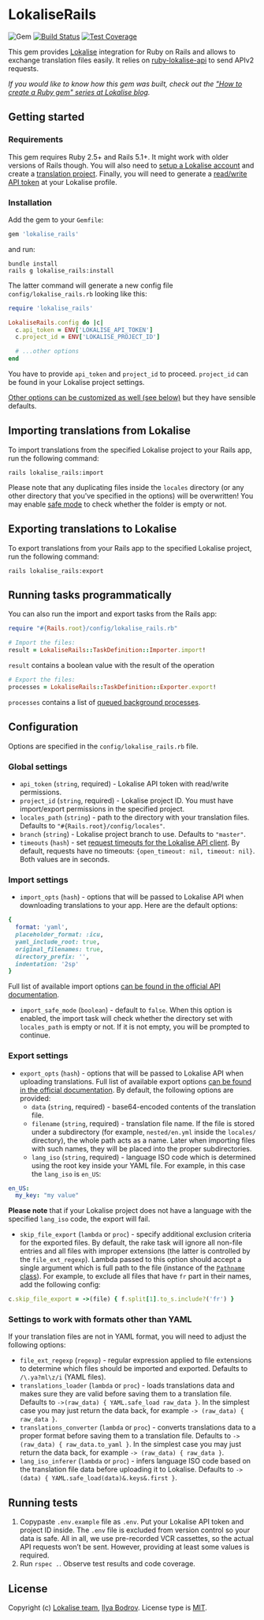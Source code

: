 # LokaliseRails

![Gem](https://img.shields.io/gem/v/lokalise_rails)
[![Build Status](https://travis-ci.com/bodrovis/lokalise_rails.svg?branch=master)](https://travis-ci.com/github/bodrovis/lokalise_rails)
[![Test Coverage](https://codecov.io/gh/bodrovis/lokalise_rails/graph/badge.svg)](https://codecov.io/gh/bodrovis/lokalise_rails)

This gem provides [Lokalise](http://lokalise.com) integration for Ruby on Rails and allows to exchange translation files easily. It relies on [ruby-lokalise-api](https://lokalise.github.io/ruby-lokalise-api) to send APIv2 requests.

*If you would like to know how this gem was built, check out the ["How to create a Ruby gem" series at Lokalise blog](https://lokalise.com/blog/create-a-ruby-gem-basics/).*

## Getting started

### Requirements

This gem requires Ruby 2.5+ and Rails 5.1+. It might work with older versions of Rails though. You will also need to [setup a Lokalise account](https://app.lokalise.com/signup) and create a [translation project](https://docs.lokalise.com/en/articles/1400460-projects). Finally, you will need to generate a [read/write API token](https://docs.lokalise.com/en/articles/1929556-api-tokens) at your Lokalise profile.

### Installation

Add the gem to your `Gemfile`:

```ruby
gem 'lokalise_rails'
```

and run:

```
bundle install
rails g lokalise_rails:install
```

The latter command will generate a new config file `config/lokalise_rails.rb` looking like this:

```ruby
require 'lokalise_rails'

LokaliseRails.config do |c|
  c.api_token = ENV['LOKALISE_API_TOKEN']
  c.project_id = ENV['LOKALISE_PROJECT_ID']

  # ...other options
end
```

You have to provide `api_token` and `project_id` to proceed. `project_id` can be found in your Lokalise project settings.

[Other options can be customized as well (see below)](https://github.com/bodrovis/lokalise_rails#import-settings) but they have sensible defaults.

## Importing translations from Lokalise

To import translations from the specified Lokalise project to your Rails app, run the following command:

```
rails lokalise_rails:import
```

Please note that any duplicating files inside the `locales` directory (or any other directory that you've specified in the options) will be overwritten! You may enable [safe mode](https://github.com/bodrovis/lokalise_rails#import-settings) to check whether the folder is empty or not.

## Exporting translations to Lokalise

To export translations from your Rails app to the specified Lokalise project, run the following command:

```
rails lokalise_rails:export
```

## Running tasks programmatically

You can also run the import and export tasks from the Rails app:

```ruby
require "#{Rails.root}/config/lokalise_rails.rb"

# Import the files:
result = LokaliseRails::TaskDefinition::Importer.import!
```
`result` contains a boolean value with the result of the operation

```ruby
# Export the files:
processes = LokaliseRails::TaskDefinition::Exporter.export!
```

`processes` contains a list of [queued background processes](https://lokalise.github.io/ruby-lokalise-api/api/queued-processes).

## Configuration

Options are specified in the `config/lokalise_rails.rb` file.

### Global settings

* `api_token` (`string`, required) - Lokalise API token with read/write permissions.
* `project_id` (`string`, required) - Lokalise project ID. You must have import/export permissions in the specified project.
* `locales_path` (`string`) - path to the directory with your translation files. Defaults to `"#{Rails.root}/config/locales"`.
* `branch` (`string`) - Lokalise project branch to use. Defaults to `"master"`.
* `timeouts` (`hash`) - set [request timeouts for the Lokalise API client](https://lokalise.github.io/ruby-lokalise-api/additional_info/customization#setting-timeouts). By default, requests have no timeouts: `{open_timeout: nil, timeout: nil}`. Both values are in seconds.

### Import settings

* `import_opts` (`hash`) - options that will be passed to Lokalise API when downloading translations to your app. Here are the default options:

```ruby
{
  format: 'yaml',
  placeholder_format: :icu,
  yaml_include_root: true,
  original_filenames: true,
  directory_prefix: '',
  indentation: '2sp'
}
```

Full list of available import options [can be found in the official API documentation](https://app.lokalise.com/api2docs/curl/#transition-download-files-post).
* `import_safe_mode` (`boolean`) - default to `false`. When this option is enabled, the import task will check whether the directory set with `locales_path` is empty or not. If it is not empty, you will be prompted to continue.

### Export settings

* `export_opts` (`hash`) - options that will be passed to Lokalise API when uploading translations. Full list of available export options [can be found in the official documentation](https://app.lokalise.com/api2docs/curl/#transition-download-files-post). By default, the following options are provided:
  + `data` (`string`, required) - base64-encoded contents of the translation file.
  + `filename` (`string`, required) - translation file name. If the file is stored under a subdirectory (for example, `nested/en.yml` inside the `locales/` directory), the whole path acts as a name. Later when importing files with such names, they will be placed into the proper subdirectories.
  + `lang_iso` (`string`, required) - language ISO code which is determined using the root key inside your YAML file. For example, in this case the `lang_iso` is `en_US`:

```yaml
en_US:
  my_key: "my value"
```

**Please note** that if your Lokalise project does not have a language with the specified `lang_iso` code, the export will fail.

* `skip_file_export` (`lambda` or `proc`) - specify additional exclusion criteria for the exported files. By default, the rake task will ignore all non-file entries and all files with improper extensions (the latter is controlled by the `file_ext_regexp`). Lambda passed to this option should accept a single argument which is full path to the file (instance of the [`Pathname` class](https://ruby-doc.org/stdlib-2.7.1/libdoc/pathname/rdoc/Pathname.html)). For example, to exclude all files that have `fr` part in their names, add the following config:

```ruby
c.skip_file_export = ->(file) { f.split[1].to_s.include?('fr') }
```

### Settings to work with formats other than YAML

If your translation files are not in YAML format, you will need to adjust the following options:

* `file_ext_regexp` (`regexp`) - regular expression applied to file extensions to determine which files should be imported and exported. Defaults to `/\.ya?ml\z/i` (YAML files).
* `translations_loader` (`lambda` or `proc`) - loads translations data and makes sure they are valid before saving them to a translation file. Defaults to `->(raw_data) { YAML.safe_load raw_data }`. In the simplest case you may just return the data back, for example `-> (raw_data) { raw_data }`.
* `translations_converter` (`lambda` or `proc`) - converts translations data to a proper format before saving them to a translation file. Defaults to `->(raw_data) { raw_data.to_yaml }`. In the simplest case you may just return the data back, for example `-> (raw_data) { raw_data }`.
* `lang_iso_inferer` (`lambda` or `proc`) - infers language ISO code based on the translation file data before uploading it to Lokalise. Defaults to `->(data) { YAML.safe_load(data)&.keys&.first }`.

## Running tests

1. Copypaste `.env.example` file as `.env`. Put your Lokalise API token and project ID inside. The `.env` file is excluded from version control so your data is safe. All in all, we use pre-recorded VCR cassettes, so the actual API requests won’t be sent. However, providing at least some values is required.
2. Run `rspec .`. Observe test results and code coverage.

## License

Copyright (c) [Lokalise team](http://lokalise.com), [Ilya Bodrov](http://bodrovis.tech). License type is [MIT](https://github.com/bodrovis/lokalise_rails/blob/master/LICENSE).
